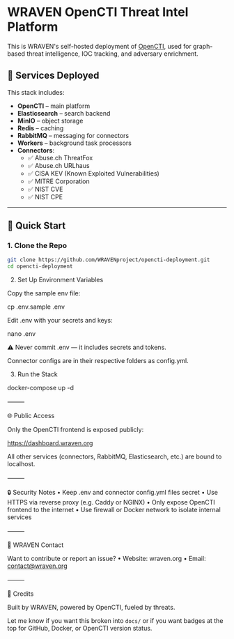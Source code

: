 # WRAVEN OpenCTI Threat Intel Platform

This is WRAVEN's self-hosted deployment of [OpenCTI](https://www.opencti.io/), used for graph-based threat intelligence, IOC tracking, and adversary enrichment.

## 🔧 Services Deployed

This stack includes:

- **OpenCTI** – main platform
- **Elasticsearch** – search backend
- **MinIO** – object storage
- **Redis** – caching
- **RabbitMQ** – messaging for connectors
- **Workers** – background task processors
- **Connectors**:
  - ✅ Abuse.ch ThreatFox
  - ✅ Abuse.ch URLhaus
  - ✅ CISA KEV (Known Exploited Vulnerabilities)
  - ✅ MITRE Corporation
  - ✅ NIST CVE
  - ✅ NIST CPE

---

## 🚀 Quick Start

### 1. Clone the Repo

```bash
git clone https://github.com/WRAVENproject/opencti-deployment.git
cd opencti-deployment
```

2. Set Up Environment Variables

Copy the sample env file:

cp .env.sample .env

Edit .env with your secrets and keys:

nano .env

⚠️ Never commit .env — it includes secrets and tokens.

Connector configs are in their respective folders as config.yml.

3. Run the Stack

docker-compose up -d


⸻

🌐 Public Access

Only the OpenCTI frontend is exposed publicly:

https://dashboard.wraven.org

All other services (connectors, RabbitMQ, Elasticsearch, etc.) are bound to localhost.

⸻

🔒 Security Notes
	•	Keep .env and connector config.yml files secret
	•	Use HTTPS via reverse proxy (e.g. Caddy or NGINX)
	•	Only expose OpenCTI frontend to the internet
	•	Use firewall or Docker network to isolate internal services

⸻

🧠 WRAVEN Contact

Want to contribute or report an issue?
	•	Website: wraven.org
	•	Email: contact@wraven.org

⸻

🐚 Credits

Built by WRAVEN, powered by OpenCTI, fueled by threats.

Let me know if you want this broken into `docs/` or if you want badges at the top for GitHub, Docker, or OpenCTI version status.
